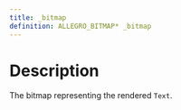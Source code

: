 ```yaml
---
title: _bitmap
definition: ALLEGRO_BITMAP* _bitmap
---
```


# Description
The bitmap representing the rendered `Text`.
